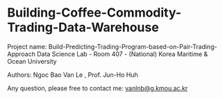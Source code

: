 # Building-Coffee-Commodity-Trading-Data-Warehouse
Project name: Build-Predicting-Trading-Program-based-on-Pair-Trading-Approach
Data Science Lab - Room 407 - (National) Korea Maritime & Ocean University

Authors: Ngoc Bao Van Le , Prof. Jun-Ho Huh

Any question, please free to contact me: vanlnb@g.kmou.ac.kr
